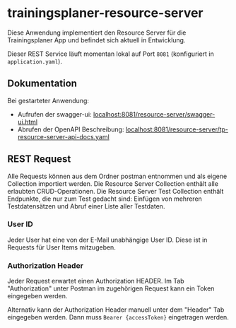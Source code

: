 # trainingsplaner-resource-server

Diese Anwendung implementiert den Resource Server für die Trainingsplaner App und befindet sich aktuell in Entwicklung. 

Dieser REST Service läuft momentan lokal auf Port ``8081`` 
(konfiguriert in ``application.yaml``).

## Dokumentation
Bei gestarteter Anwendung:
* Aufrufen der swagger-ui: <localhost:8081/resource-server/swagger-ui.html>
* Abrufen der OpenAPI Beschreibung: <localhost:8081/resource-server/tp-resource-server-api-docs.yaml>

## REST Request
Alle Requests können aus dem Ordner postman entnommen und als eigene Collection importiert werden. 
Die Resource Server Collection enthält alle erlaubten CRUD-Operationen.
Die Resource Server Test Collection enthält Endpunkte, die nur zum Test gedacht sind: Einfügen von mehreren 
Testdatensätzen und Abruf einer Liste aller Testdaten.

### User ID
Jeder User hat eine von der E-Mail unabhängige User ID. Diese ist in Requests für User Items mitzugeben. 

### Authorization Header
Jeder Request erwartet einen Authorization HEADER. Im Tab "Authorization" unter Postman im zugehörigen Request kann ein 
Token eingegeben werden.

Alternativ kann der Authorization Header manuell unter dem "Header" Tab eingegeben werden. Dann muss 
``Bearer {accessToken}`` eingetragen werden.
